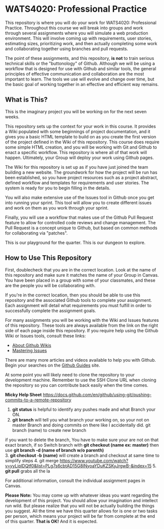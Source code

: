 # WATS4020: Professional Practice

This repository is where you will do your work for WATS4020: Professional Practice. Throughout this course we will break into groups and work through several assignments where you will simulate a web production environment. This will involve coming up with requirements, user stories, estimating sizes, prioritizing work, and then actually completing some work and collaborating together using branches and pull requests.

The point of these assignments, and this repository, **is not** to train serious technical skills or the "buttonology" of Github. Although we will be using a workflow that is designed for use with Github and similar tools, the general principles of effective communication and collaboration are the most important to learn. The tools we use will evolve and change over time, but the basic goal of working together in an effective and efficient way remains.

## What is This?

This is the imaginary project you will be working on for the next seven weeks.

This repository sets up the context for your work in this course. It provides a Wiki populated with some beginnings of project documentation, and it gives you a basic HTML template to build on as you create the first version of the project defined in the Wiki of this repository. This course does require some simple HTML creation, and you will be working with Git and Github to enact a specific workflow. This repository is where all of that work will happen. Ultimately, your Group will deploy your work using Github pages.

The Wiki for this repository is set up as if you have just joined the team building a new website. The groundwork for how the project will be run has been established, so you have project resources such as a project abstract, defined workflow and templates for requirements and user stories. The system is ready for you to begin filling in the details.

You will also make extensive use of the Issues tool in Github once you get into running your sprint. This tool will allow you to create different issues and work on them as you work through your sprint.

Finally, you will use a workflow that makes use of the Github Pull Request feature to allow for controlled code reviews and change management. The Pull Request is a concept unique to Github, but based on common methods for collaborating via "patches".

This is our playground for the quarter. This is our dungeon to explore.

## How to Use This Repository

First, doublecheck that you are in the correct location. Look at the name of this repository and make sure it matches the name of your Group in Canvas. You have been placed in a group with some of your classmates, and these are the people you will be collaborating with.

If you're in the correct location, then you should be able to use this repository and the associated Github tools to complete your assignment. Each assignment will detail what requirements you must fulfill in order to successfully complete the assignment goals.

For many assignments you will be working with the Wiki and Issues features of this repository. These tools are always available from the link on the right side of each page inside this repository. If you require help using the Github Wiki or Issues tools, consult these links:

* [About Github Wikis](https://help.github.com/articles/about-github-wikis/)
* [Mastering Issues](https://guides.github.com/features/issues/)

There are many more articles and videos available to help you with Github. Begin your searches on the [Github Guides](https://guides.github.com/) site.

At some point you will likely need to clone the repository to your development machine. Remember to use the SSH Clone URL when cloning the repository so you can contribute back easily when the time comes.


**Micky Help Sheet**
https://docs.github.com/en/github/using-git/pushing-commits-to-a-remote-repository
1. **git status** is helpful to identify any pushes made and what Branch your ON.
2. **git branch** will tell you what branch your working on, so your not on master Branch and doing commits on there like I accidentally did.
git branch (name) to create new branch 

if you want to delete the branch, You have to make sure your are not on that exact branch, if so Switch branch with **git checkout (name ex: master)** then use **git branch -d (name of branch w/o parenth)**  
3. **git checkout -b (name)** will create a branch and checkout at same time to simplify steps
4. git merge 
https://www.youtube.com/watch?v=yyLiplDQtf0&list=PLg7s6cbtAD15G8lNyoaYDuKZSKyJrgwB-&index=15
5. **git pull** grabs all the la



For additional information, consult the individual assignment pages in Canvas.

**Please Note:** You may come up with whatever ideas you want regarding the development of this project. You should allow your imagination and intellect run wild. But please realize that you will not be actually building the things you suggest. All the time we have this quarter allows for is one or two tasks per person, which means your project will be far from complete at the end of this quarter. **That is OK!** And it is expected.


